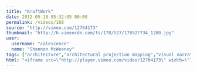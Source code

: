 ```yaml
---
title: "KraftWork"
date: 2012-05-18 05:32:05 00:00
permalink: /videos/168
source: "http://vimeo.com/12764173"
thumbnail: "http://b.vimeocdn.com/ts/178/527/178527734_1280.jpg"
user:
  username: "calescence"
  name: "Shannon McWeeney"
tags: ["architecture","architectural projection mapping","visual narrative"]
html: "<iframe src=\"http://player.vimeo.com/video/12764173\" width=\"1920\" height=\"1080\" frameborder=\"0\" webkitallowfullscreen mozallowfullscreen allowfullscreen></iframe>"
---
```


